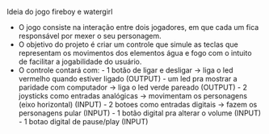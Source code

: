 Ideia do jogo fireboy e watergirl

- O jogo consiste na interação entre dois jogadores, em que cada um fica responsável por mexer o seu personagem.
- O objetivo do projeto é criar um controle que simule as teclas que representam os movimentos dos elementos água e fogo com o intuito de facilitar a jogabilidade do usuário.
- O controle contará com:
      - 1 botão de ligar e desligar -> liga o led vermelho quando estiver ligado (OUTPUT) 
      - um led pra mostrar a paridade com computador -> liga o led verde pareado (OUTPUT) 
      - 2 joysticks como entradas analógicas -> movimentam os personagens (eixo horizontal) (INPUT) 
      - 2 botoes como entradas digitais -> fazem os personagens pular (INPUT) 
      - 1 botão digital pra alterar o volume (INPUT) 
      - 1 botao digital de pause/play (INPUT) 

